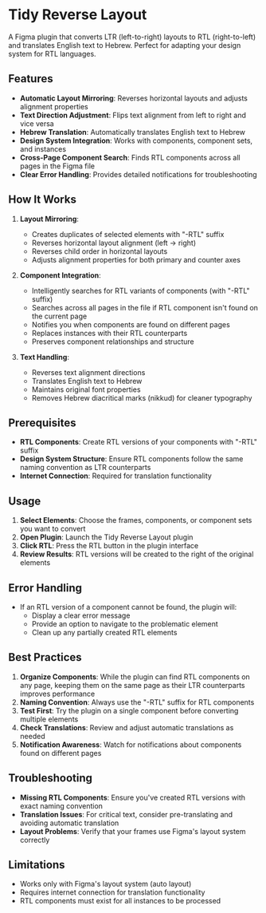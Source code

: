 # Tidy Reverse Layout

A Figma plugin that converts LTR (left-to-right) layouts to RTL (right-to-left) and translates English text to Hebrew. Perfect for adapting your design system for RTL languages.

## Features

- **Automatic Layout Mirroring**: Reverses horizontal layouts and adjusts alignment properties
- **Text Direction Adjustment**: Flips text alignment from left to right and vice versa
- **Hebrew Translation**: Automatically translates English text to Hebrew
- **Design System Integration**: Works with components, component sets, and instances
- **Cross-Page Component Search**: Finds RTL components across all pages in the Figma file
- **Clear Error Handling**: Provides detailed notifications for troubleshooting

## How It Works

1. **Layout Mirroring**:
   - Creates duplicates of selected elements with "-RTL" suffix
   - Reverses horizontal layout alignment (left → right)
   - Reverses child order in horizontal layouts
   - Adjusts alignment properties for both primary and counter axes

2. **Component Integration**:
   - Intelligently searches for RTL variants of components (with "-RTL" suffix)
   - Searches across all pages in the file if RTL component isn't found on the current page
   - Notifies you when components are found on different pages
   - Replaces instances with their RTL counterparts
   - Preserves component relationships and structure

3. **Text Handling**:
   - Reverses text alignment directions
   - Translates English text to Hebrew
   - Maintains original font properties
   - Removes Hebrew diacritical marks (nikkud) for cleaner typography

## Prerequisites

- **RTL Components**: Create RTL versions of your components with "-RTL" suffix
- **Design System Structure**: Ensure RTL components follow the same naming convention as LTR counterparts
- **Internet Connection**: Required for translation functionality

## Usage

1. **Select Elements**: Choose the frames, components, or component sets you want to convert
2. **Open Plugin**: Launch the Tidy Reverse Layout plugin
3. **Click RTL**: Press the RTL button in the plugin interface
4. **Review Results**: RTL versions will be created to the right of the original elements

## Error Handling

- If an RTL version of a component cannot be found, the plugin will:
  - Display a clear error message
  - Provide an option to navigate to the problematic element
  - Clean up any partially created RTL elements

## Best Practices

1. **Organize Components**: While the plugin can find RTL components on any page, keeping them on the same page as their LTR counterparts improves performance
2. **Naming Convention**: Always use the "-RTL" suffix for RTL components
3. **Test First**: Try the plugin on a single component before converting multiple elements
4. **Check Translations**: Review and adjust automatic translations as needed
5. **Notification Awareness**: Watch for notifications about components found on different pages

## Troubleshooting

- **Missing RTL Components**: Ensure you've created RTL versions with exact naming convention
- **Translation Issues**: For critical text, consider pre-translating and avoiding automatic translation
- **Layout Problems**: Verify that your frames use Figma's layout system correctly

## Limitations

- Works only with Figma's layout system (auto layout)
- Requires internet connection for translation functionality
- RTL components must exist for all instances to be processed